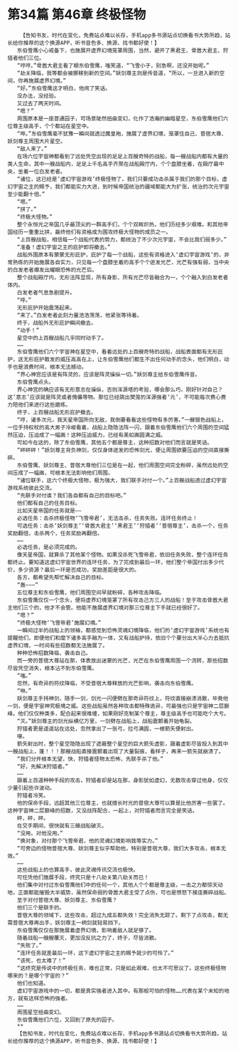 # 第34篇 第46章 终极怪物
        【告知书友，时代在变化，免费站点难以长存，手机app多书源站点切换看书大势所趋，站长给你推荐的这个换源APP，听书音色多、换源、找书都好使！】
       东伯雪鹰小心戒备下，也施展开虚界幻境笼罩周围，当然，避开了黑君王、骨嚣大君主、狩猎者他们三位。
       “哼哼。”骨嚣大君主看了眼东伯雪鹰，嗤笑道，“飞雪小子，别急啊，还没开始呢。”
       “劫关降临，我等都会被挪移到新的空间。”妖剑尊主则是传音道，“所以，一旦进入新的空间，你再施展虚界幻境。”
       “好。”东伯雪鹰这才明白，他闹了笑话。
       没办法，没经验。
       又过去了两天时间。
       “嗯？”
       周围原本是一座普通园子，可场景陡然扭曲变幻，化作了浩瀚的幽暗星空，东伯雪鹰他们六位尊主级高手，个个都站在星空中。
       “哗。”东伯雪鹰毫不犹豫一瞬间就透过魔皇袍，施展了虚界幻境，笼罩住自己、普宿大尊、妖剑尊主周围大片星空。
       “敌人来了。”
       在场六位宇宙神都看到了远处凭空出现的足足上百艘奇特的战船，每一艘战船内都有大量的类人生命，其中一艘战船内，足足上千名高手齐聚在战船殿厅内，个个盘膝坐着，在殿厅最中央，坐着一位白发老者。
       “诸位，这已经是‘虚幻宇宙游戏’终极怪物了，我们只要成功击杀属于我们的那个目标，虚幻宇宙之主的赐予，我们都能实力大进，到时候帝国统治的疆域都能大为扩张，统治的次元宇宙至少能翻十倍。”
       “嗯。”
       “拼了。”
       “终极大怪物。”
       整个永恒光之帝国几乎最顶尖的一群高手们，个个双眸炽热，他们历经多少艰难。和其他帝国经历一重重比拼，最终他们有资格成为围攻终极大怪物的成员之一。
       “上百艘战船，相信每一个战船代表的势力，都统治了不少次元宇宙，不会比我们弱多少。”
       “准备！虚幻宇宙之主的庇护即将撤去。”
       战船外围原本有蒙蒙无形庇护，庇护了每一个战船，这些有资格进入‘虚幻宇宙游戏’的，非常熟练的开始施展各自实力，只见每一个盘膝坐着的高手个个迸发光芒，光芒有强有弱，当中央的白发老者爆发出耀眼恐怖的光芒后。
       整个战船殿厅内，无形法阵显现，所有身影、所有光芒尽皆融合为一，个个融入到白发老者体内。
       白发老者气息急剧提升。
       “呼。”
       无形庇护开始震荡起来。
       “来了。”白发老者此刻力量浩浩荡荡，他紧张等待着。
       终于，战船外无形庇护瞬间撤去。
       “动手！”
       星空中的上百艘战船几乎同时动手了。
       ……
       东伯雪鹰他们六个宇宙神在星空中，看着远处的上百艘奇特的战船，战船表面都有无形庇护，这无形庇护散发的威压高高在上，让东伯雪鹰他们都生不出任何动手的念头，他们明白，动手也是浪费时间，根本无法撼动。
       “界心神宫应该是有阵灵的，应该是阵灵操纵一切。”妖剑尊主给东伯雪鹰传音。
       东伯雪鹰点头。
       界心神宫的确应该有无形意志在操纵，否则浑源塔的考验，哪会那么巧，刚好针对自己？这‘意志’应该就是阵灵或者傀儡等物。那位已经跳出樊笼的浑源强者‘元’，不可能每次费心费力陪他们来进行这些磨练。
       终于，上百艘战船无形庇护撤去。
       “哼，诸多次元，我天星帝国所向无敌，我倒要看看这些怪物有多厉害。”一艘银色战船上，一位手持权杖的高大男子冷峻看着，战船上隐隐法阵一闪，跟着东伯雪鹰他们六个周围的空间猛然压迫，压迫成了一幅画！这种压迫威力，已经有美如画圆满之威。
       可如今在这的，除了东伯雪鹰，其他五个都是尊主，这种招数对他们而言就是笑话。
       “砰砰砰！”妖剑尊主背负神剑，仅仅身体迸发的恐怖剑光，便让周围欲要压迫的空间直接撕碎。
       东伯雪鹰、妖剑尊主、普宿大尊他们三位是在一起，他们周围空间完全粉碎，虽然远处的空间压成了一幅画，可根本无法影响他们周围。
       “诸位联手，这六个终极大怪物，极为强大，我们联手对付一个。”上百艘战船透过虚幻宇宙游戏系统彼此交流。
       “先联手对付谁？我们各自都有自己的目标吧。”
       他们都有自己的任务目标。
       比如天星帝国的任务就是——
       必选任务：击杀终极怪物‘飞雪帝君’，无法击杀，任务失败。连环任务终止！
       可选任务：击杀‘妖剑尊主’‘骨嚣大君主’‘黑君王’‘狩猎者’‘普宿尊主’，击杀一个，任务奖励翻倍，击杀两个，任务奖励再翻倍。
       ……
       必选任务，是必须完成的。
       像天星帝国，就算杀了其他某个怪物。如果没杀死飞雪帝君，依旧任务失败，整个连环任务都终止。要知道这虚幻宇宙世界的连环任务，为了完成到最后一环，他们整个帝国付出多少代价，多少资源？最后一环是否成功，奖励差距是很大的。
       各方，都希望先帮忙解决自己的目标。
       “轰~~~”
       五位尊主和东伯雪鹰，他们周围空间早就粉碎，各种攻击降临。
       东伯雪鹰仅仅一个念头，便将虚界幻境笼罩了所有攻击己方三人的战船！至于攻击骨嚣大君主他们三个的，他才不会管。他能不施展虚界幻境对那三位尊主下手就已经很好了。
       “嗯？”
       “终极大怪物‘飞雪帝君’施展幻境。”
       一瞬间过半的战船上的领袖，都感觉到恐怖灵魂幻境降临，他们的‘虚幻宇宙游戏’系统也有提醒他们，即便他们和麾下诸多高手融为一体，又有战船护持，依旧个个要分出大半心力去抵抗虚界幻境，一时间有些招数都无法施展了。
       种种恐怖招数降临，袭击自己。
       而一旁的普宿大尊站在那，体表放出迷蒙的光芒，光芒在东伯雪鹰周围一个流转，那些招数尽皆凭空消失，根本沾不到东伯雪鹰。
       “嗤。”
       忽然，有奇异的符纹降临，不受普宿大尊释放的光芒影响，袭击向东伯雪鹰。
       “咻。”
       妖剑尊主手持神剑，随手一剑，剑光一闪便劈在那奇异符纹上，符纹直接崩溃消散，毕竟他一剑，便是宇宙神究极境之威。这些战船虽然各种攻击都特殊诡异，可最强也只是宇宙神二层巅峰。他们仅仅种类多，配合起来很难缠，如果刚好克制某个尊主，尊主级高手也可能吃个大亏。
       “灭。”妖剑尊主的剑光纵横亿万里，一剑劈在战船上，战船震颤着开始龟裂。
       狩猎者更是遥遥站在远处，忽然拿出了一张弓，拉弓满圆，一根箭矢便射出。
       嗖。
       箭矢射出时，整个星空隐隐出现了遮蔽整个星空的巨大箭矢虚影，跟着虚影尽皆投入到其中一艘战船上，蓬！！！那艘战船直接震颤着出现了大量裂痕，看样子，再来一箭矢就崩溃了。
       “我们分开根本无望，快，狩猎者怪物太恐怖，先联手杀了他。”
       “好，先解决狩猎者。”
       ……
       跟着上百道种种手段的攻击，狩猎者却是站在那，身影犹如虚幻，无数攻击穿过他身，仅仅少量引起些许波动。
       狩猎者冷笑。
       他的保命手段，远超其他三位尊主，也就擅长时光的普宿大尊可以算是比他厉害一些罢了。这种宇宙神二层巅峰的招数，又没战阵配合，一起上，对狩猎者而言完全是笑话。
       砰，砰，砰。
       在交手期间，很快就有三艘战船破灭。
       “没用。对他没用。”
       “换对象，对付那个飞雪帝君，他的灵魂幻境影响我等实力。”
       “可旁边的怪物普宿大尊、妖剑尊主似乎帮助他，特别是普宿大尊，我们大多攻击，根本无效。”
       ……
       这些战船上的也算高手，彼此灵魂传讯交流也极快。
       可任凭他们施展手段，终究只是十八劫关第八劫关而已！
       他们集中对付过东伯雪鹰他们中的任何一个，其他人个个都是尊主级，一击之力都惊天动地，正面都能摧毁大半威势，虽然保命弱的骨嚣大君主受了点伤，可也是愤怒下接连撕碎战船。
       至于对付普宿大尊、妖剑尊主、东伯雪鹰？
       他们三个是联手的。
       普宿大尊的领域下，这些攻击，超过九成五都失效！完全消失无踪了。剩下了点攻击，都无需普宿大尊再出手，妖剑尊主一柄剑就轻易挡下。
       东伯雪鹰仅仅在那施展着虚界幻境，影响着敌人就足够了。
       随着战船一艘艘覆灭，更加没反抗之力了，终于，尽皆消散。
       “失败了。”
       “连环任务就差最后一环，这下虚幻宇宙之主的赐予就少的可怜了。”
       “该死，也太难了！”
       “这终究是传说中的终极任务，难也正常，只是如此艰难，也太不可思议了。这些终极怪物哪来的？是哪个宇宙的？”
       他们也知道。
       虚幻宇宙游戏中的一切，都是真实强者进入其中。有那般可怕的怪物……代表在某个未知的地方，就有这样恐怖的强者。
       ……
       周围星空扭曲变幻。
       东伯雪鹰他们六位，又回到了原先的园子。
       **
       【告知书友，时代在变化，免费站点难以长存，手机app多书源站点切换看书大势所趋，站长给你推荐的这个换源APP，听书音色多、换源、找书都好使！】
